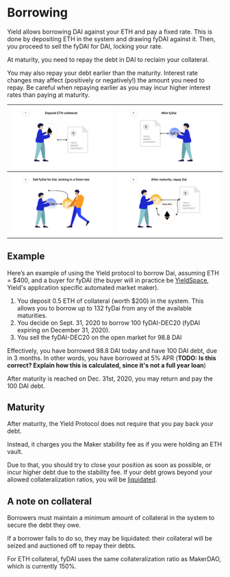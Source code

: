 # Borrowing

Yield allows borrowing DAI against your ETH and pay a fixed rate. This is done by depositing ETH in the system and drawing fyDAI against it.
Then, you proceed to sell the fyDAI for DAI, locking your rate. 

At maturity, you need to repay the debt in DAI to reclaim your collateral. 

You may also repay your debt earlier than the maturity. Interest rate changes may affect (positively or negatively!) the amount you need to repay.
Be careful when repaying earlier as you may incur higher interest rates than paying at maturity.

![](../assets/borrow_1.png)  |  ![](../assets/borrow_2.png)
:-------------------------:|:-------------------------:
![](../assets/borrow_3.png)  |  ![](../assets/borrow_4.png)

## Example

Here’s an example of using the Yield protocol to borrow Dai, assuming ETH = $400, and a buyer for fyDAI 
(the buyer will in practice be [YieldSpace](../developers/yieldspace.md), Yield's application specific automated market maker). 

1. You deposit 0.5 ETH of collateral (worth $200) in the system. This allows you to borrow up to 132 fyDai from any of the available maturities. 
1. You decide on Sept. 31, 2020 to borrow 100 fyDAI-DEC20 (fyDAI expiring on December 31, 2020).
1. You sell the fyDAI-DEC20 on the open market for 98.8 DAI

Effectively, you have borrowed 98.8 DAI today and have 100 DAI debt, due in 3 months. In other words, you have borrowed at 5% APR (**TODO: Is this correct? Explain how this is calculated, since it's not a full year loan**)

After maturity is reached on Dec. 31st, 2020, you may return and pay the 100 DAI debt.

## Maturity

After maturity, the Yield Protocol does not require that you pay back your debt. 

Instead, it charges you the Maker stability fee as if you were holding an ETH vault.

Due to that, you should try to close your position as soon as possible, or incur higher debt due to the stability fee. If your debt grows beyond your allowed collateralization ratios, you will be [liquidated](../developers/liquidation.md).

## A note on collateral

Borrowers must maintain a minimum amount of collateral in the system to secure the debt they owe. 

If a borrower fails to do so, they may be liquidated: their collateral will be seized and auctioned off to repay their debts. 

For ETH collateral, fyDAI uses the same collateralization ratio as MakerDAO, which is currently 150%.

